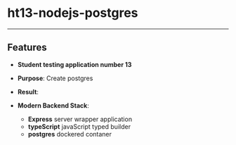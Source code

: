 # ht13-nodejs-postgres

---

## Features

-   **Student testing application number 13**
-   **Purpose**: Create postgres 
-   **Result**: 

-   **Modern Backend Stack**:
    -   **Express** server wrapper application
    -   **typeScript** javaScript typed builder
    -   **postgres** dockered contaner
